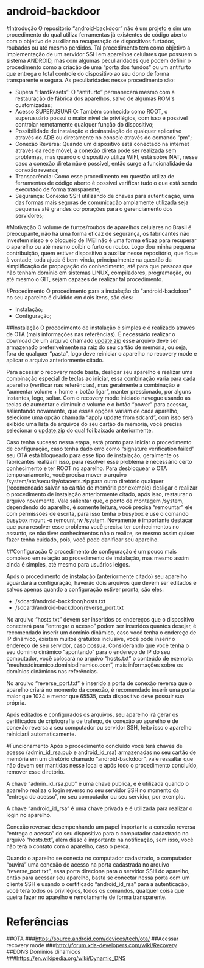 ﻿# android-backdoor

#Introdução
O repositório “android-backdoor” não é um projeto e sim um procedimento do qual utiliza ferramentas já existentes de código aberto com o objetivo de auxiliar na recuperação de dispositivos furtados, roubados ou até mesmo perdidos. Tal procedimento tem como objetivo a implementação de um servidor SSH em aparelhos celulares que possuem o sistema ANDROID, mas com algumas peculiaridades que podem definir o procedimento como a criação de uma “porta dos fundos” ou um antifurto que entrega o total controle do dispositivo ao seu dono de forma transparente e segura.
As peculiaridades nesse procedimento são:
- Supera “HardResets”: O “antifurto” permanecerá mesmo com a restauração de fábrica dos aparelhos, salvo de algumas ROM's customizadas;
- Acesso SUPERUSUARIO: Também conhecido como ROOT, o superusuário possui o maior nível de privilégios, com isso é possível controlar remotamente qualquer função do dispositivo;
- Possibilidade de instalação e desinstalação de qualquer aplicativo através do ADB ou diretamente no console através do comando "pm";
- Conexão Reversa: Quando um dispositivo está conectado na internet através da rede móvel, a conexão direta pode ser realizada sem problemas, mas quando o dispositivo utiliza WIFI, está sobre NAT, nesse caso a conexão direta não é possível, então surge a funcionalidade da conexão reversa;
- Transparência: Como esse procedimento em questão utiliza de ferramentas de código aberto é possível verificar tudo o que está sendo executado de forma transparente;
- Segurança: Conexão SSH utilizando de chaves para autenticação, uma das formas mais seguras de comunicação amplamente utilizada seja pequenas até grandes corporações para o gerenciamento dos servidores;

#Motivação
O volume de furtos/roubos de aparelhos celulares no Brasil é preocupante, não há uma forma eficaz de segurança, os fabricantes não investem nisso e o bloqueio de IMEI não é uma forma eficaz para recuperar o aparelho ou até mesmo coibir o furto ou roubo. Logo dou minha pequena contribuição, quem estiver dispositivo a auxiliar nesse repositório, que fique à vontade, toda ajuda é bem-vinda, principalmente na questão da simplificação de propagação do conhecimento, até para que pessoas que não tenham domínio em sistemas LINUX, compiladores, programação, ou até mesmo o GIT, sejam capazes de realizar tal procedimento.

#Procedimento
O procedimento para a instalação do "android-backdoor" no seu aparelho é dividido em dois itens, são eles:
- Instalação;
- Configuração;

##Instalação
O procedimento de instalação é simples e é realizado através de OTA (mais informações nas referências). É necessário realizar o download de um arquivo chamado [update.zip](https://github.com/wesleywilian/android-backdoor/raw/master/update.zip) esse arquivo deve ser armazenado preferivelmente na raiz do seu cartão de memória, ou seja, fora de qualquer “pasta”, logo deve reiniciar o aparelho no recovery mode e aplicar o arquivo anteriormente citado.

Para acessar o recovery mode basta, desligar seu aparelho e realizar uma combinação especial de teclas ao iniciar, essa combinação varia para cada aparelho (verificar nas referências), mas geralmente a combinação é “aumentar volume + home + botão ligar”, manter pressionado, por alguns instantes, logo, soltar. Com o recovery mode iniciado navegue usando as teclas de aumentar e diminuir o volume e o botão “power” para acessar, salientando novamente, que essas opções variam de cada aparelho, selecione uma opção chamada “apply update from sdcard”, com isso será exibido uma lista de arquivos do seu cartão de memória, você precisa selecionar o [update.zip](https://github.com/wesleywilian/android-backdoor/raw/master/update.zip) do qual foi baixado anteriormente.

Caso tenha sucesso nessa etapa, está pronto para iniciar o procedimento de configuração, caso tenha dado erro como “signature verification failed” seu OTA está bloqueado para esse tipo de instalação, geralmente os fabricantes realizam isso, para resolver esse problema é necessário certo conhecimento e ter ROOT no aparelho. Para desbloquear o OTA temporariamente, você precisa mover o arquivo /system/etc/security/otacerts.zip para outro diretório qualquer (recomendado salvar no cartão de memória por exemplo) desligar e realizar o procedimento de instalação anteriormente citado, após isso, restaurar o arquivo novamente. Vale salientar que, o ponto de montagem /system, dependendo do aparelho, é somente leitura, você precisa “remountar” ele com permissões de escrita, para isso tenha o busybox e use o comando busybox mount -o remount,rw /system. Novamente é importante destacar que para resolver esse problema você precisa ter conhecimentos no assunto, se não tiver conhecimentos não o realize, se mesmo assim quiser fazer tenha cuidado, pois, você pode danificar seu aparelho.

##Configuração
O procedimento de configuração é um pouco mais complexo em relação ao procedimento de instalação, mas mesmo assim ainda é simples, até mesmo para usuários leigos.

Após o procedimento de instalação (anteriormente citado) seu aparelho aguardará a configuração, haverão dois arquivos que devem ser editados e salvos apenas quando a configuração estiver pronta, são eles:
- /sdcard/android-backdoor/hosts.txt
- /sdcard/android-backdoor/reverse_port.txt

No arquivo “hosts.txt” devem ser inseridos os endereços que o dispositivo conectará para “entregar o acesso” podem ser inseridos quantos desejar, é recomendado inserir um domínio dinâmico, caso você tenha o endereço de IP dinâmico, existem muitos gratuitos inclusive, você pode inserir o endereço de seu servidor, caso possua. Considerando que você tenha o seu domínio dinâmico “apontando” para o endereço de IP do seu computador, você colocará no arquivo “hosts.txt” o conteúdo de exemplo: “meuhostdinamico.dominiodinamico.com”, mais informações sobre os domínios dinâmicos nas referências.

No arquivo “reverse_port.txt” é inserido a porta de conexão reversa que o aparelho criará no momento da conexão, é recomendado inserir uma porta maior que 1024 e menor que 65535, cada dispositivo deve possuir sua própria.

Após editados e configurados os arquivos, seu aparelho irá gerar os certificados de criptografia de trafego, de conexão ao aparelho e de conexão reversa a seu computador ou servidor SSH, feito isso o aparelho reiniciará automaticamente.


#Funcionamento
Após o procedimento concluído você terá chaves de acesso (admin_id_rsa.pub e android_id_rsa) armazenadas no seu cartão de memória em um diretório chamado “android-backdoor”, vale ressaltar que não devem ser mantidas nesse local e após todo o procedimento concluído, remover esse diretório.

A chave “admin_id_rsa.pub” é uma chave publica, e é utilizada quando o aparelho realiza o login reverso no seu servidor SSH no momento da “entrega do acesso”, no seu computador ou seu servidor, por exemplo.

A chave “android_id_rsa” é uma chave privada e é utilizada para realizar o login no aparelho.

Conexão reversa: desempenhando um papel importante a conexão reversa “entrega o acesso” do seu dispositivo para o computador cadastrado no arquivo “hosts.txt”, além disso é importante na notificação, sem isso, você não terá o contato com o aparelho, caso o perca.

Quando o aparelho se conecta no computador cadastrado, o computador “ouvirá” uma conexão de acesso na porta cadastrada no arquivo “reverse_port.txt”, essa porta direciona para o servidor SSH do aparelho, então para acessar seu aparelho, basta se conectar nessa porta com um cliente SSH e usando o certificado “android_id_rsa” para a autenticação, você terá todos os privilégios, todos os comandos, qualquer coisa que queira fazer no aparelho e remotamente de forma transparente.

# Referências
##OTA
###https://source.android.com/devices/tech/ota/
##Acessar recovery mode
###http://forum.xda-developers.com/wiki/Recovery
##DDNS Dominios dinamicos
###https://en.wikipedia.org/wiki/Dynamic_DNS
